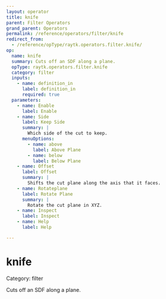 ```yaml
---
layout: operator
title: knife
parent: Filter Operators
grand_parent: Operators
permalink: /reference/operators/filter/knife
redirect_from:
  - /reference/opType/raytk.operators.filter.knife/
op:
  name: knife
  summary: Cuts off an SDF along a plane.
  opType: raytk.operators.filter.knife
  category: filter
  inputs:
    - name: definition_in
      label: definition_in
      required: true
  parameters:
    - name: Enable
      label: Enable
    - name: Side
      label: Keep Side
      summary: |
        Which side of the cut to keep.
      menuOptions:
        - name: above
          label: Above Plane
        - name: below
          label: Below Plane
    - name: Offset
      label: Offset
      summary: |
        Shifts the cut plane along the axis that it faces.
    - name: Rotateplane
      label: Rotate Plane
      summary: |
        Rotate the cut plane in XYZ.
    - name: Inspect
      label: Inspect
    - name: Help
      label: Help

---
```


# knife

Category: filter



Cuts off an SDF along a plane.